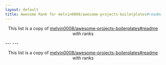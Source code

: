 ```yaml
---
layout: default
title: Awesome Rank for melvin0008/awesome-projects-boilerplates#readme
---
```


<p align="center">
	This list is a copy of <a href="https://github.com/melvin0008/awesome-projects-boilerplates#readme">melvin0008/awesome-projects-boilerplates#readme</a> with ranks
</p>
---
---
<p align="center">
	This list is a copy of <a href="https://github.com/melvin0008/awesome-projects-boilerplates#readme">melvin0008/awesome-projects-boilerplates#readme</a> with ranks
</p>
